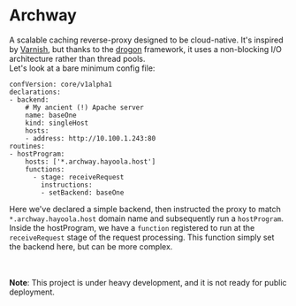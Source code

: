 # Archway

A scalable caching reverse-proxy designed to be cloud-native.
It's inspired by [Varnish](https://github.com/varnishcache/varnish-cache), but thanks to the [drogon](https://github.com/an-tao/drogon) framework, it uses a non-blocking I/O architecture rather than thread pools.  
Let's look at a bare minimum config file:

```
confVersion: core/v1alpha1
declarations:
- backend:
    # My ancient (!) Apache server 
    name: baseOne
    kind: singleHost
    hosts:
    - address: http://10.100.1.243:80
routines:
- hostProgram:
    hosts: ['*.archway.hayoola.host']
    functions:
      - stage: receiveRequest
        instructions:
        - setBackend: baseOne
```

Here we've declared a simple backend, then instructed the proxy to match `*.archway.hayoola.host` domain name and subsequently run a `hostProgram`.  
Inside the hostProgram, we have a `function` registered to run at the `receiveRequest` stage of the request processing. This function simply set the backend here, but can be more complex.
<br/>  
<br/>  
  
**Note**: This project is under heavy development, and it is not ready for public deployment.